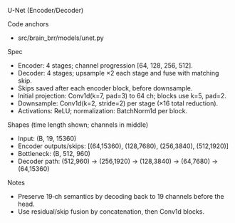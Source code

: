 U-Net (Encoder/Decoder)

Code anchors
- src/brain_brr/models/unet.py

Spec
- Encoder: 4 stages; channel progression [64, 128, 256, 512].
- Decoder: 4 stages; upsample ×2 each stage and fuse with matching skip.
- Skips saved after each encoder block, before downsample.
- Initial projection: Conv1d(k=7, pad=3) to 64 ch; blocks use k=5, pad=2.
- Downsample: Conv1d(k=2, stride=2) per stage (×16 total reduction).
- Activations: ReLU; normalization: BatchNorm1d per block.

Shapes (time length shown; channels in middle)
- Input: (B, 19, 15360)
- Encoder outputs/skips: [(64,15360), (128,7680), (256,3840), (512,1920)]
- Bottleneck: (B, 512, 960)
- Decoder path: (512,960) → (256,1920) → (128,3840) → (64,7680) → (64,15360)

Notes
- Preserve 19‑ch semantics by decoding back to 19 channels before the head.
- Use residual/skip fusion by concatenation, then Conv1d blocks.
